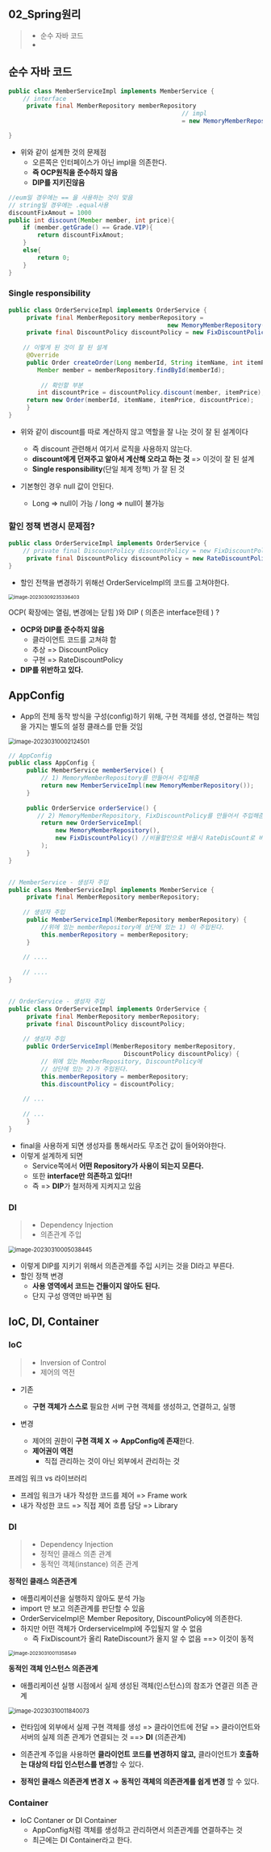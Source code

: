## 02_Spring원리

> - 순수 자바 코드
> - 

## **순수 자바 코드**

```java
public class MemberServiceImpl implements MemberService {
    // interface
     private final MemberRepository memberRepository 
         										// impl
									         	= new MemoryMemberRepository();

}
```

- 위와 같이 설계한 것의 문제점
  - 오른쪽은 인터페이스가 아닌 impl을 의존한다.
  - **즉 OCP원칙을 준수하지 않음**
  - **DIP를 지키진않음**

 

```java
//eum일 경우에는 == 을 사용하는 것이 맞음
// string일 경우에는 .equal사용
discountFixAmout = 1000
public int discount(Member member, int price){
    if (member.getGrade() == Grade.VIP){
        return discountFixAmout;
    }
    else{
        return 0;
    }
}
```



### Single responsibility

```java
public class OrderServiceImpl implements OrderService {
     private final MemberRepository memberRepository =
         									new MemoryMemberRepository();
     private final DiscountPolicy discountPolicy = new FixDiscountPolicy();
    
    // 이렇게 된 것이 잘 된 설계
     @Override
     public Order createOrder(Long memberId, String itemName, int itemPrice) {
     	Member member = memberRepository.findById(memberId);
         
         // 확인할 부분
     	int discountPrice = discountPolicy.discount(member, itemPrice);
     return new Order(memberId, itemName, itemPrice, discountPrice);
     }
}
```

- 위와 같이 discount를 따로 계산하지 않고 역할을 잘 나눈 것이 잘 된 설계이다
  - 즉 discount 관련해서 여기서 로직을 사용하지 않는다.
  - **discount에게 던져주고 알아서 계산해 오라고 하는 것** => 이것이 잘 된 설계
  - **Single responsibility**(단일 체계 정책) 가 잘 된 것 

- 기본형인 경우 null 값이 안된다.
  - Long => null이 가능 / long => null이 불가능



### 할인 정책 변경시 문제점?

```java
public class OrderServiceImpl implements OrderService {
    // private final DiscountPolicy discountPolicy = new FixDiscountPolicy();
     private final DiscountPolicy discountPolicy = new RateDiscountPolicy();
}
```

- 할인 전책을 변경하기 위해선 OrderServiceImpl의 코드를 고쳐야한다.

<img src="./02_Spring원리.assets/image-20230309235336403.png" alt="image-20230309235336403" style="zoom:67%;" />

OCP( 확장에는 열림, 변경에는 닫힘 )와 DIP ( 의존은 interface한테 ) ?

- **OCP와 DIP를 준수하지 않음**
  - 클라이언트 코드를 고쳐햐 함
  - 추상 => DiscountPolicy
  - 구현 => RateDiscountPolicy
- **DIP를 위반하고 있다.**



## AppConfig

- App의 전체 동작 방식을 구성(config)하기 위해, 구현 객체를 생성, 연결하는 책임을 가지는 별도의 설정 클래스를 만들 것임

<img src="./02_Spring원리.assets/image-20230310002124501.png" alt="image-20230310002124501" style="zoom: 80%;" />

```java
// AppConfig
public class AppConfig {
     public MemberService memberService() {
         // 1) MemoryMemberRepository를 만들어서 주입해줌
         return new MemberServiceImpl(new MemoryMemberRepository());
     }
    
     public OrderService orderService() {
		// 2) MemoryMemberRepository, FixDiscountPolicy를 만들어서 주입해준다.
         return new OrderServiceImpl(
             new MemoryMemberRepository(),
             new FixDiscountPolicy() //비율할인으로 바꿀시 RateDisCount로 바꾸면 된다.
         );
     }
}


// MemberService - 생성자 주입
public class MemberServiceImpl implements MemberService {
     private final MemberRepository memberRepository;
    
    // 생성자 주입
     public MemberServiceImpl(MemberRepository memberRepository) {
         //위에 있는 memberRepository에 상단에 있는 1) 이 주입된다.
    	 this.memberRepository = memberRepository;
     }
    
	// ....
    
    // ....
}


// OrderService - 생성자 주입
public class OrderServiceImpl implements OrderService {
     private final MemberRepository memberRepository;
     private final DiscountPolicy discountPolicy;
    
    // 생성자 주입
     public OrderServiceImpl(MemberRepository memberRepository,
                            	DiscountPolicy discountPolicy) {
         // 위에 있는 MemberRepository, DiscountPolicy에
         // 상단에 있는 2)가 주입된다.
         this.memberRepository = memberRepository;
         this.discountPolicy = discountPolicy;
         
	// ...
         
    // ...
     }
}
```

- final을 사용하게 되면 생성자를 통해서라도 무조건 값이 들어와야한다.
- 이렇게 설계하게 되면
  - Service쪽에서 **어떤 Repository가 사용이 되는지 모른다.**
  - 또한 **interface만 의존하고 있다!!**
  - 즉 => **DIP**가 철저하게 지켜지고 있음

### DI

> - Dependency Injection
> - 의존관계 주입

<img src="./02_Spring원리.assets/image-20230310005038445.png" alt="image-20230310005038445" style="zoom:80%;" />

- 이렇게 DIP를 지키기 위해서 의존관계를 주입 시키는 것을 DI라고 부른다.
- 할인 정책 변경
  - **사용 영역에서 코드는 건들이지 않아도 된다.**
  - 단지 구성 영역만 바꾸면 됨



## IoC, DI, Container

### IoC

> - Inversion of Control
> - 제어의 역전

- 기존
  - **구현 객체가 스스로** 필요한 서버 구현 객체를 생성하고, 연결하고, 실행

- 변경
  - 제어의 권한이 **구현 객체 X** => **AppConfig에 존재**한다.
  - **제어권이 역전**
    - 직접 관리하는 것이 아닌 외부에서 관리하는 것

프레임 워크 vs 라이브러리

- 프레임 워크가 내가 작성한 코드를 제어 => Frame work
- 내가 작성한 코드 => 직접 제어 흐름 담당 => Library



### DI

> - Dependency Injection
> - 정적인 클래스 의존 관계
> - 동적인 객체(instance) 의존 관계

**정적인 클래스 의존관계**

- 애플리케이션을 실행하지 않아도 분석 가능
- import 만 보고 의존관계를 판단할 수 있음
- OrderServiceImpl은 Member Repository, DiscountPolicy에 의존한다.
- 하지만 어떤 객체가 OrderserviceImpl에 주입될지 알 수 없음
  - 즉 FixDiscount가 올리 RateDiscount가 올지 알 수 없음 ==> 이것이 동적

<img src="./02_Spring원리.assets/image-20230310011358549.png" alt="image-20230310011358549" style="zoom: 67%;" />



**동적인 객체 인스턴스 의존관계**

- 애플리케이션 실행 시점에서 실제 생성된 객체(인스턴스)의 참조가 연결괸 의존 관계

<img src="./02_Spring원리.assets/image-20230310011840073.png" alt="image-20230310011840073" style="zoom:80%;" />

- 런타임에 외부에서 실제 구현 객체를 생성
  => 클라이언트에 전달
  => 클라이언트와 서버의 실제 의존 관계가 연결되는 것 ==> **DI** (의존관계)

- 의존관계 주입을 사용하면 **클라이언트 코드를 변경하지 않고,**
   클라이언트가 **호출하는 대상의 타입 인스턴스를 변경**할 수 있다.

- **정적인 클래스 의존관계 변경 X** => **동적인 객체의 의존관계를 쉽게 변경** 할 수 있다.



### Container

- IoC Contaner or DI Container
  - AppConfig처럼 객체를 생성하고 관리하면서 의존관계를 연결하주는 것
  - 최근에는 DI Container라고 한다. 